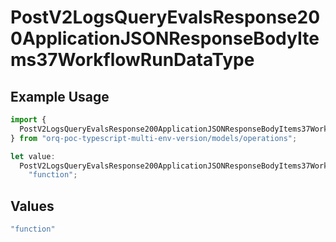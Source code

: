 # PostV2LogsQueryEvalsResponse200ApplicationJSONResponseBodyItems37WorkflowRunDataType

## Example Usage

```typescript
import {
  PostV2LogsQueryEvalsResponse200ApplicationJSONResponseBodyItems37WorkflowRunDataType,
} from "orq-poc-typescript-multi-env-version/models/operations";

let value:
  PostV2LogsQueryEvalsResponse200ApplicationJSONResponseBodyItems37WorkflowRunDataType =
    "function";
```

## Values

```typescript
"function"
```